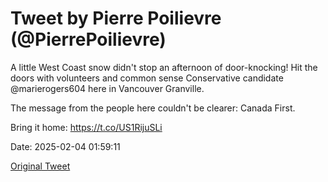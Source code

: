 # Tweet by Pierre Poilievre (@PierrePoilievre)

A little West Coast snow didn't stop an afternoon of door-knocking! Hit the doors with volunteers and common sense Conservative candidate @marierogers604 here in Vancouver Granville.

The message from the people here couldn't be clearer: Canada First.

Bring it home: https://t.co/US1RijuSLi

Date: 2025-02-04 01:59:11

[Original Tweet](https://x.com/PierrePoilievre/status/1886595327018594498)
